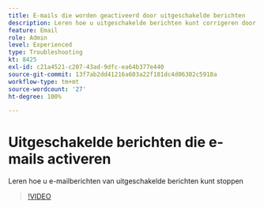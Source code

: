 ```yaml
---
title: E-mails die worden geactiveerd door uitgeschakelde berichten
description: Leren hoe u uitgeschakelde berichten kunt corrigeren door e-mails te activeren
feature: Email
role: Admin
level: Experienced
type: Troubleshooting
kt: 8425
exl-id: c21a4521-c207-43ad-9dfc-ea64b377e440
source-git-commit: 13f7ab2dd41216a603a22f181dc4d06302c5918a
workflow-type: tm+mt
source-wordcount: '27'
ht-degree: 100%

---
```


# Uitgeschakelde berichten die e-mails activeren

Leren hoe u e-mailberichten van uitgeschakelde berichten kunt stoppen
>[!VIDEO](https://video.tv.adobe.com/v/335981?quality=12&learn=on)
